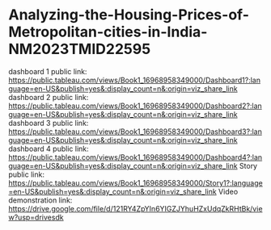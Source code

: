 # Analyzing-the-Housing-Prices-of-Metropolitan-cities-in-India-NM2023TMID22595

dashboard 1 public link: https://public.tableau.com/views/Book1_16968958349000/Dashboard1?:language=en-US&publish=yes&:display_count=n&:origin=viz_share_link
dashboard 2 public link: https://public.tableau.com/views/Book1_16968958349000/Dashboard2?:language=en-US&publish=yes&:display_count=n&:origin=viz_share_link
dashboard 3 public link: https://public.tableau.com/views/Book1_16968958349000/Dashboard3?:language=en-US&publish=yes&:display_count=n&:origin=viz_share_link
dashboard 4 public link: https://public.tableau.com/views/Book1_16968958349000/Dashboard4?:language=en-US&publish=yes&:display_count=n&:origin=viz_share_link
Story public link: https://public.tableau.com/views/Book1_16968958349000/Story1?:language=en-US&publish=yes&:display_count=n&:origin=viz_share_link
Video demonstration link: https://drive.google.com/file/d/121RY4ZpYIn6YIGZJYhuHZxUdqZkRHtBk/view?usp=drivesdk
